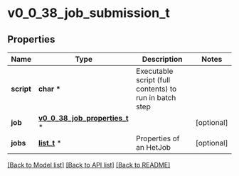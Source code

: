# v0_0_38_job_submission_t

## Properties
Name | Type | Description | Notes
------------ | ------------- | ------------- | -------------
**script** | **char \*** | Executable script (full contents) to run in batch step | 
**job** | [**v0_0_38_job_properties_t**](v0_0_38_job_properties.md) \* |  | [optional] 
**jobs** | [**list_t**](v0_0_38_job_properties.md) \* | Properties of an HetJob | [optional] 

[[Back to Model list]](../README.md#documentation-for-models) [[Back to API list]](../README.md#documentation-for-api-endpoints) [[Back to README]](../README.md)


